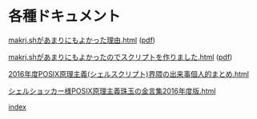 

# 各種ドキュメント


[makrj.shがあまりにもよかった理由.html](https://div-jp.github.io/code/makrj.sh%E3%81%8C%E3%81%82%E3%81%BE%E3%82%8A%E3%81%AB%E3%82%82%E3%82%88%E3%81%8B%E3%81%A3%E3%81%9F%E7%90%86%E7%94%B1.html)
([pdf](https://div-jp.github.io/code/pdf/makrj.sh%E3%81%8C%E3%81%82%E3%81%BE%E3%82%8A%E3%81%AB%E3%82%82%E3%82%88%E3%81%8B%E3%81%A3%E3%81%9F%E7%90%86%E7%94%B1.pdf))


[makrj.shがあまりにもよかったのでスクリプトを作りました.html](https://div-jp.github.io/code/makrj.shがあまりにもよかったのでスクリプトを作りました.html)
([pdf](https://div-jp.github.io/code/pdf/makrj.shがあまりにもよかったのでスクリプトを作りました.pdf))


[2016年度POSIX原理主義(シェルスクリプト)界隈の出来事個人的まとめ.html](https://div-jp.github.io/code/2016年度POSIX原理主義(シェルスクリプト)界隈の出来事個人的まとめ.html)

[シェルショッカー様POSIX原理主義珠玉の金言集2016年度版.html](https://div-jp.github.io/code/シェルショッカー様POSIX原理主義珠玉の金言集2016年度版.html)




[index](https://div-jp.github.io/code/)


